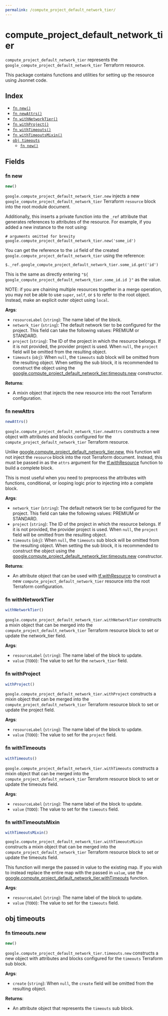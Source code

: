 ```yaml
---
permalink: /compute_project_default_network_tier/
---
```


# compute_project_default_network_tier

`compute_project_default_network_tier` represents the `google_compute_project_default_network_tier` Terraform resource.



This package contains functions and utilities for setting up the resource using Jsonnet code.


## Index

* [`fn new()`](#fn-new)
* [`fn newAttrs()`](#fn-newattrs)
* [`fn withNetworkTier()`](#fn-withnetworktier)
* [`fn withProject()`](#fn-withproject)
* [`fn withTimeouts()`](#fn-withtimeouts)
* [`fn withTimeoutsMixin()`](#fn-withtimeoutsmixin)
* [`obj timeouts`](#obj-timeouts)
  * [`fn new()`](#fn-timeoutsnew)

## Fields

### fn new

```ts
new()
```


`google.compute_project_default_network_tier.new` injects a new `google_compute_project_default_network_tier` Terraform `resource`
block into the root module document.

Additionally, this inserts a private function into the `_ref` attribute that generates references to attributes of the
resource. For example, if you added a new instance to the root using:

    # arguments omitted for brevity
    google.compute_project_default_network_tier.new('some_id')

You can get the reference to the `id` field of the created `google.compute_project_default_network_tier` using the reference:

    $._ref.google_compute_project_default_network_tier.some_id.get('id')

This is the same as directly entering `"${ google_compute_project_default_network_tier.some_id.id }"` as the value.

NOTE: if you are chaining multiple resources together in a merge operation, you may not be able to use `super`, `self`,
or `$` to refer to the root object. Instead, make an explicit outer object using `local`.

**Args**:
  - `resourceLabel` (`string`): The name label of the block.
  - `network_tier` (`string`): The default network tier to be configured for the project. This field can take the following values: PREMIUM or STANDARD.
  - `project` (`string`): The ID of the project in which the resource belongs. If it is not provided, the provider project is used. When `null`, the `project` field will be omitted from the resulting object.
  - `timeouts` (`obj`):  When `null`, the `timeouts` sub block will be omitted from the resulting object. When setting the sub block, it is recommended to construct the object using the [google.compute_project_default_network_tier.timeouts.new](#fn-computeprojectdefaultnetworktiertimeoutsnew) constructor.

**Returns**:
- A mixin object that injects the new resource into the root Terraform configuration.


### fn newAttrs

```ts
newAttrs()
```


`google.compute_project_default_network_tier.newAttrs` constructs a new object with attributes and blocks configured for the `compute_project_default_network_tier`
Terraform resource.

Unlike [google.compute_project_default_network_tier.new](#fn-computeprojectdefaultnetworktiernew), this function will not inject the `resource`
block into the root Terraform document. Instead, this must be passed in as the `attrs` argument for the
[tf.withResource](https://github.com/tf-libsonnet/core/tree/main/docs#fn-withresource) function to build a complete block.

This is most useful when you need to preprocess the attributes with functions, conditional, or looping logic prior to
injecting into a complete block.

**Args**:
  - `network_tier` (`string`): The default network tier to be configured for the project. This field can take the following values: PREMIUM or STANDARD.
  - `project` (`string`): The ID of the project in which the resource belongs. If it is not provided, the provider project is used. When `null`, the `project` field will be omitted from the resulting object.
  - `timeouts` (`obj`):  When `null`, the `timeouts` sub block will be omitted from the resulting object. When setting the sub block, it is recommended to construct the object using the [google.compute_project_default_network_tier.timeouts.new](#fn-computeprojectdefaultnetworktiertimeoutsnew) constructor.

**Returns**:
  - An attribute object that can be used with [tf.withResource](https://github.com/tf-libsonnet/core/tree/main/docs#fn-withresource) to construct a new `compute_project_default_network_tier` resource into the root Terraform configuration.


### fn withNetworkTier

```ts
withNetworkTier()
```

`google.compute_project_default_network_tier.withNetworkTier` constructs a mixin object that can be merged into the `compute_project_default_network_tier`
Terraform resource block to set or update the network_tier field.



**Args**:
  - `resourceLabel` (`string`): The name label of the block to update.
  - `value` (`TODO`): The value to set for the `network_tier` field.


### fn withProject

```ts
withProject()
```

`google.compute_project_default_network_tier.withProject` constructs a mixin object that can be merged into the `compute_project_default_network_tier`
Terraform resource block to set or update the project field.



**Args**:
  - `resourceLabel` (`string`): The name label of the block to update.
  - `value` (`TODO`): The value to set for the `project` field.


### fn withTimeouts

```ts
withTimeouts()
```

`google.compute_project_default_network_tier.withTimeouts` constructs a mixin object that can be merged into the `compute_project_default_network_tier`
Terraform resource block to set or update the timeouts field.



**Args**:
  - `resourceLabel` (`string`): The name label of the block to update.
  - `value` (`TODO`): The value to set for the `timeouts` field.


### fn withTimeoutsMixin

```ts
withTimeoutsMixin()
```

`google.compute_project_default_network_tier.withTimeoutsMixin` constructs a mixin object that can be merged into the `compute_project_default_network_tier`
Terraform resource block to set or update the timeouts field.

This function will merge the passed in value to the existing map. If you wish
to instead replace the entire map with the passed in `value`, use the [google.compute_project_default_network_tier.withTimeouts](TODO)
function.


**Args**:
  - `resourceLabel` (`string`): The name label of the block to update.
  - `value` (`TODO`): The value to set for the `timeouts` field.


## obj timeouts



### fn timeouts.new

```ts
new()
```


`google.compute_project_default_network_tier.timeouts.new` constructs a new object with attributes and blocks configured for the `timeouts`
Terraform sub block.



**Args**:
  - `create` (`string`):  When `null`, the `create` field will be omitted from the resulting object.

**Returns**:
  - An attribute object that represents the `timeouts` sub block.
